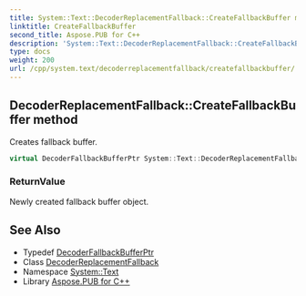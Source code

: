 ```yaml
---
title: System::Text::DecoderReplacementFallback::CreateFallbackBuffer method
linktitle: CreateFallbackBuffer
second_title: Aspose.PUB for C++
description: 'System::Text::DecoderReplacementFallback::CreateFallbackBuffer method. Creates fallback buffer in C++.'
type: docs
weight: 200
url: /cpp/system.text/decoderreplacementfallback/createfallbackbuffer/
---
```

## DecoderReplacementFallback::CreateFallbackBuffer method


Creates fallback buffer.

```cpp
virtual DecoderFallbackBufferPtr System::Text::DecoderReplacementFallback::CreateFallbackBuffer() override
```


### ReturnValue

Newly created fallback buffer object.

## See Also

* Typedef [DecoderFallbackBufferPtr](../../../system/decoderfallbackbufferptr/)
* Class [DecoderReplacementFallback](../)
* Namespace [System::Text](../../)
* Library [Aspose.PUB for C++](../../../)

